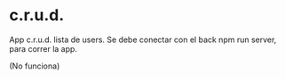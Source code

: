 # c.r.u.d.
App c.r.u.d. lista de users.
Se debe conectar con el back npm run server, para correr la app.

(No funciona)
